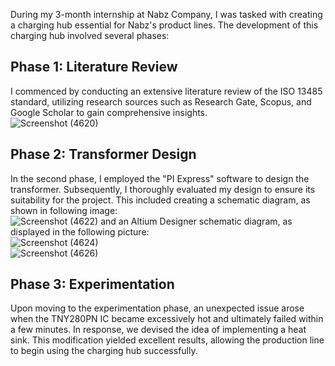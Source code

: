 During my 3-month internship at Nabz Company, I was tasked with creating a charging hub essential for Nabz's product lines. The development of this charging hub involved several phases:

## Phase 1: Literature Review
I commenced by conducting an extensive literature review of the ISO 13485 standard, utilizing research sources such as Research Gate, Scopus, and Google Scholar to gain comprehensive insights.
<br>
![Screenshot (4620)](https://github.com/alibagheri-98/Designing-Charging-Hub/assets/112773855/b177eeb5-c5c1-4bfb-9c13-b732271a19d6)
## Phase 2: Transformer Design
In the second phase, I employed the "PI Express" software to design the transformer. Subsequently, I thoroughly evaluated my design to ensure its suitability for the project. This included creating a schematic diagram, as shown in following image:
<br>
![Screenshot (4622)](https://github.com/alibagheri-98/Designing-Charging-Hub/assets/112773855/295e414d-2313-45d9-8b1e-00c35124d7cb)
and an Altium Designer schematic diagram, as displayed in the following picture:
<br>
![Screenshot (4624)](https://github.com/alibagheri-98/Designing-Charging-Hub/assets/112773855/cd3fdaaf-e0a4-4998-91c2-dd930f468a1f)
<br>
![Screenshot (4626)](https://github.com/alibagheri-98/Designing-Charging-Hub/assets/112773855/37c2e63c-2523-4f73-a4f1-86f5682aeb59)

## Phase 3: Experimentation
Upon moving to the experimentation phase, an unexpected issue arose when the TNY280PN IC became excessively hot and ultimately failed within a few minutes. In response, we devised the idea of implementing a heat sink. This modification yielded excellent results, allowing the production line to begin using the charging hub successfully.
